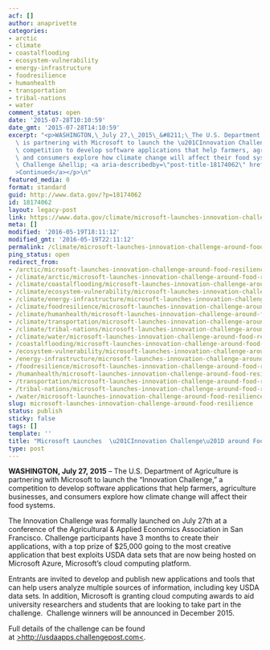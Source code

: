 ```yaml
---
acf: []
author: anaprivette
categories:
- arctic
- climate
- coastalflooding
- ecosystem-vulnerability
- energy-infrastructure
- foodresilience
- humanhealth
- transportation
- tribal-nations
- water
comment_status: open
date: '2015-07-28T10:10:59'
date_gmt: '2015-07-28T14:10:59'
excerpt: "<p>WASHINGTON,\_July 27,\_2015\_&#8211;\_The U.S. Department of Agriculture\
  \ is partnering with Microsoft to launch the \u201CInnovation Challenge,\u201D a\
  \ competition to develop software applications that help farmers, agriculture businesses,\
  \ and consumers explore how climate change will affect their food systems. The Innovation\
  \ Challenge &hellip; <a aria-describedby=\"post-title-18174062\" href=\"https://www.data.gov/climate/microsoft-launches-innovation-challenge-around-food-resilience/\"\
  >Continued</a></p>\n"
featured_media: 0
format: standard
guid: http://www.data.gov/?p=18174062
id: 18174062
layout: legacy-post
link: https://www.data.gov/climate/microsoft-launches-innovation-challenge-around-food-resilience/
meta: []
modified: '2016-05-19T18:11:12'
modified_gmt: '2016-05-19T22:11:12'
permalink: /climate/microsoft-launches-innovation-challenge-around-food-resilience/
ping_status: open
redirect_from:
- /arctic/microsoft-launches-innovation-challenge-around-food-resilience/
- /climate/arctic/microsoft-launches-innovation-challenge-around-food-resilience/
- /climate/coastalflooding/microsoft-launches-innovation-challenge-around-food-resilience/
- /climate/ecosystem-vulnerability/microsoft-launches-innovation-challenge-around-food-resilience/
- /climate/energy-infrastructure/microsoft-launches-innovation-challenge-around-food-resilience/
- /climate/foodresilience/microsoft-launches-innovation-challenge-around-food-resilience/
- /climate/humanhealth/microsoft-launches-innovation-challenge-around-food-resilience/
- /climate/transportation/microsoft-launches-innovation-challenge-around-food-resilience/
- /climate/tribal-nations/microsoft-launches-innovation-challenge-around-food-resilience/
- /climate/water/microsoft-launches-innovation-challenge-around-food-resilience/
- /coastalflooding/microsoft-launches-innovation-challenge-around-food-resilience/
- /ecosystem-vulnerability/microsoft-launches-innovation-challenge-around-food-resilience/
- /energy-infrastructure/microsoft-launches-innovation-challenge-around-food-resilience/
- /foodresilience/microsoft-launches-innovation-challenge-around-food-resilience/
- /humanhealth/microsoft-launches-innovation-challenge-around-food-resilience/
- /transportation/microsoft-launches-innovation-challenge-around-food-resilience/
- /tribal-nations/microsoft-launches-innovation-challenge-around-food-resilience/
- /water/microsoft-launches-innovation-challenge-around-food-resilience/
slug: microsoft-launches-innovation-challenge-around-food-resilience
status: publish
sticky: false
tags: []
template: ''
title: "Microsoft Launches  \u201CInnovation Challenge\u201D around Food Resilience"
type: post
---
```

**WASHINGTON, July 27, 2015** – The U.S. Department of Agriculture is partnering with Microsoft to launch the “Innovation Challenge,” a competition to develop software applications that help farmers, agriculture businesses, and consumers explore how climate change will affect their food systems.


The Innovation Challenge was formally launched on July 27th at a conference of the Agricultural & Applied Economics Association in San Francisco. Challenge participants have 3 months to create their applications, with a top prize of $25,000 going to the most creative application that best exploits USDA data sets that are now being hosted on Microsoft Azure, Microsoft’s cloud computing platform.


Entrants are invited to develop and publish new applications and tools that can help users analyze multiple sources of information, including key USDA data sets. In addition, Microsoft is granting cloud computing awards to aid university researchers and students that are looking to take part in the challenge.  Challenge winners will be announced in December 2015.


Full details of the challenge can be found at [>http://usdaapps.challengepost.com<](x-webdoc://979AC4A7-D7E8-4D6B-9B6D-65A5FEE005CD/%3Ehttp://usdaapps.challengepost.com%3C).


